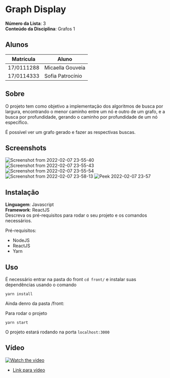 # Graph Display

**Número da Lista**: 3<br>
**Conteúdo da Disciplina**: Grafos 1<br>

## Alunos
|Matrícula | Aluno |
| -- | -- |
| 17/0111288  |  Micaella Gouveia |
| 17/0114333  |  Sofia Patrocínio |

## Sobre 
O projeto tem como objetivo a implementação dos algoritmos de busca por largura, encontrando o menor caminho entre um nó e outro de um grafo, e a busca por profundidade, gerando o caminho por profundidade de um nó específico. 

É possível ver um grafo gerado e fazer as respectivas buscas.

## Screenshots
![Screenshot from 2022-02-07 23-55-40](https://user-images.githubusercontent.com/38709421/152909734-7267ee2d-dafa-405e-ac6b-09ea50096716.png)
![Screenshot from 2022-02-07 23-55-43](https://user-images.githubusercontent.com/38709421/152909736-c7605f2a-10f5-48a5-94a6-45f1d73f8943.png)
![Screenshot from 2022-02-07 23-55-54](https://user-images.githubusercontent.com/38709421/152909737-49bc1eeb-5cf7-4c76-9e32-c5fc9c4f8b50.png)
![Screenshot from 2022-02-07 23-58-13](https://user-images.githubusercontent.com/38709421/152909740-db94bcfd-4060-4b1f-a456-bef16ca22d4b.png)
![Peek 2022-02-07 23-57](https://user-images.githubusercontent.com/38709421/152909708-e2fcaad8-c0ac-4e8a-a9db-220393884e56.gif)


## Instalação 
**Linguagem**: Javascript<br>
**Framework**: ReactJS<br>
Descreva os pré-requisitos para rodar o seu projeto e os comandos necessários.

Pré-requisitos:
* NodeJS
* ReactJS
* Yarn

## Uso 
É necessário entrar na pasta do front ```cd front/``` e instalar suas dependências usando o comando

```
yarn install
```
Ainda denro da pasta /front:

Para rodar o projeto
```
yarn start
```

O projeto estará rodando na porta ```localhost:3000```

## Vídeo

[![Watch the video](https://user-images.githubusercontent.com/38709421/152912382-cf095469-dda5-4943-8154-212f69677f22.png)](https://www.youtube.com/watch?v=ZkINwMq7BM0)

* [Link para vídeo](https://drive.google.com/file/d/16gjKPaWij2ZSkcJvPRkAhPIGY9ZeUUJQ/view?usp=sharing)
